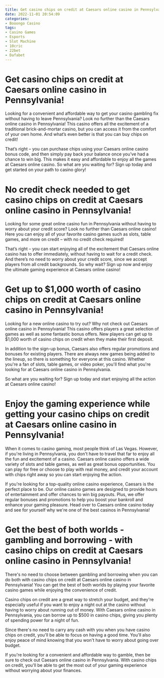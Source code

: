 ```yaml
---
title: Get casino chips on credit at Caesars online casino in Pennsylvania!
date: 2022-11-01 20:54:09
categories:
- Booongo Casino
tags:
- Casino Games
- Esports
- Slot Machine
- 10cric
- 22bet
- Dafabet
---
```



#  Get casino chips on credit at Caesars online casino in Pennsylvania!

Looking for a convenient and affordable way to get your casino gambling fix without having to leave Pennsylvania? Look no further than the Caesars online casino in Pennsylvania! This casino offers all the excitement of a traditional brick-and-mortar casino, but you can access it from the comfort of your own home. And what’s even better is that you can buy chips on credit!

That’s right – you can purchase chips using your Caesars online casino bonus code, and then simply pay back your balance once you’ve had a chance to win big. This makes it easy and affordable to enjoy all the games at Caesars online casino. So what are you waiting for? Sign up today and get started on your path to casino glory!

#  No credit check needed to get casino chips on credit at Caesars online casino in Pennsylvania!

Looking for some great online casino fun in Pennsylvania without having to worry about your credit score? Look no further than Caesars online casino! Here you can enjoy all of your favorite casino games such as slots, table games, and more on credit – with no credit check required!

That’s right – you can start enjoying all of the excitement that Caesars online casino has to offer immediately, without having to wait for a credit check. And there’s no need to worry about your credit score, since we accept players from all credit backgrounds. So why wait? Sign up now and enjoy the ultimate gaming experience at Caesars online casino!

#  Get up to $1,000 worth of casino chips on credit at Caesars online casino in Pennsylvania!

Looking for a new online casino to try out? Why not check out Caesars online casino in Pennsylvania! This casino offers players a great selection of games as well as some fantastic bonus offers. New players can get up to $1,000 worth of casino chips on credit when they make their first deposit.

In addition to the sign-up bonus, Caesars also offers regular promotions and bonuses for existing players. There are always new games being added to the lineup, so there is something for everyone at this casino. Whether you're a fan of slots, table games, or video poker, you'll find what you're looking for at Caesars online casino in Pennsylvania.

So what are you waiting for? Sign up today and start enjoying all the action at Caesars online casino!

#  Enjoy the gaming experience while getting your casino chips on credit at Caesars online casino in Pennsylvania!

When it comes to casino gaming, most people think of Las Vegas. However, if you're living in Pennsylvania, you don't have to travel that far to enjoy all the fun and excitement of a casino. Caesars online casino offers a wide variety of slots and table games, as well as great bonus opportunities. You can play for free or choose to play with real money, and credit your account with chips right away so you can start enjoying the action.

If you're looking for a top-quality online casino experience, Caesars is the perfect place to be. Our online casino games are designed to provide hours of entertainment and offer chances to win big payouts. Plus, we offer regular bonuses and promotions to help you boost your bankroll and enhance your gaming pleasure. Head over to Caesars online casino today and see for yourself why we're one of the best casinos in Pennsylvania!

#  Get the best of both worlds - gambling and borrowing - with casino chips on credit at Caesars online casino in Pennsylvania!

There's no need to choose between gambling and borrowing when you can do both with casino chips on credit at Caesars online casino in Pennsylvania! You can get the best of both worlds by playing your favorite casino games while enjoying the convenience of credit.

Casino chips on credit are a great way to stretch your budget, and they're especially useful if you want to enjoy a night out at the casino without having to worry about running out of money. With Caesars online casino in Pennsylvania, you can borrow up to $500 in casino chips, giving you plenty of spending power for a night of fun.

Since there's no need to carry any cash with you when you have casino chips on credit, you'll be able to focus on having a good time. You'll also enjoy peace of mind knowing that you won't have to worry about going over budget.

If you're looking for a convenient and affordable way to gamble, then be sure to check out Caesars online casino in Pennsylvania. With casino chips on credit, you'll be able to get the most out of your gaming experience without worrying about your finances.